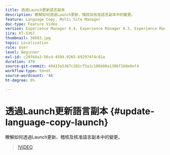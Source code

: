 ```yaml
---
title: 透過Launch更新語言副本
description: 瞭解如何透過Launch更新、稽核及核准語言副本中的變更。
feature: Language Copy, Multi Site Manager
doc-type: Feature Video
version: Experience Manager 6.4, Experience Manager 6.5, Experience Manager as a Cloud Service
jira: KT-5367
thumbnail: 36683.jpg
topic: Localization
role: User
level: Beginner
exl-id: c29f64a3-56cd-4594-9265-692974f4c01a
duration: 470
source-git-commit: 48433a5367c281cf5a1c106b08a1306f1b0e8ef4
workflow-type: tm+mt
source-wordcount: '46'
ht-degree: 0%

---
```


# 透過Launch更新語言副本 {#update-language-copy-launch}

瞭解如何透過Launch更新、稽核及核准語言副本中的變更。

>[!VIDEO](https://video.tv.adobe.com/v/36683?quality=12&learn=on)
